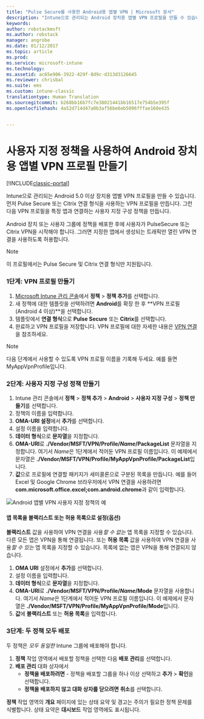 ```yaml
---
title: "Pulse Secure를 사용한 Android용 앱별 VPN | Microsoft 문서"
description: "Intune으로 관리되는 Android 장치용 앱별 VPN 프로필을 만들 수 있습니다."
keywords: 
author: robstackmsft
ms.author: robstack
manager: angrobe
ms.date: 01/12/2017
ms.topic: article
ms.prod: 
ms.service: microsoft-intune
ms.technology: 
ms.assetid: ac65e906-3922-429f-8d9c-d313d3126645
ms.reviewer: chrisbal
ms.suite: ems
ms.custom: intune-classic
translationtype: Human Translation
ms.sourcegitcommit: b268bb16b7fc7e38021441bb16517e754b5e395f
ms.openlocfilehash: 4a52d714d47a0b3af56be6eb5096fffae160e435


---
```


# <a name="use-a-custom-policy-to-create-a-per-app-vpn-profile-for-android-devices"></a>사용자 지정 정책을 사용하여 Android 장치용 앱별 VPN 프로필 만들기

[!INCLUDE[classic-portal](../includes/classic-portal.md)]

Intune으로 관리되는 Android 5.0 이상 장치용 앱별 VPN 프로필을 만들 수 있습니다. 먼저 Pulse Secure 또는 Citrix 연결 형식을 사용하는 VPN 프로필을 만듭니다. 그런 다음 VPN 프로필을 특정 앱과 연결하는 사용자 지정 구성 정책을 만듭니다. 

Android 장치 또는 사용자 그룹에 정책을 배포한 후에 사용자가 PulseSecure 또는 Citrix VPN을 시작해야 합니다. 그러면 지정한 앱에서 생성되는 트래픽만 열린 VPN 연결을 사용하도록 허용합니다.

> [!NOTE]
>
> 이 프로필에서는 Pulse Secure 및 Citrix 연결 형식만 지원됩니다.


### <a name="step-1-create-a-vpn-profile"></a>1단계: VPN 프로필 만들기

1. [Microsoft Intune 관리 콘솔](https://manage.microsoft.com)에서 **정책** > **정책 추가**를 선택합니다.
2. 새 정책에 대한 템플릿을 선택하려면 **Android**를 확장 한 후 **VPN 프로필(Android 4 이상)**을 선택합니다.
3. 템플릿에서 **연결 형식**으로 **Pulse Secure** 또는 **Citrix**를 선택합니다.
4. 완료하고 VPN 프로필을 저장합니다. VPN 프로필에 대한 자세한 내용은 [VPN 연결](../deploy-use/vpn-connections-in-microsoft-intune.md)을 참조하세요.

> [!NOTE]
>
> 다음 단계에서 사용할 수 있도록 VPN 프로필 이름을 기록해 두세요. 예를 들면 MyAppVpnProfile입니다.

### <a name="step-2-create-a-custom-configuration-policy"></a>2단계: 사용자 지정 구성 정책 만들기

   1. Intune 관리 콘솔에서 **정책** > **정책 추가** > **Android** > **사용자 지정 구성** > **정책 만들기**를 선택합니다.
   2. 정책의 이름을 입력합니다.
   3. **OMA-URI 설정**에서 **추가**를 선택합니다.
   4. 설정 이름을 입력합니다.
   5. **데이터 형식**으로 **문자열**을 지정합니다.
   6. **OMA-URI**로 **./Vendor/MSFT/VPN/Profile/*Name*/PackageList** 문자열을 지정합니다. 여기서 *Name*은 1단계에서 적어둔 VPN 프로필 이름입니다. 이 예제에서 문자열은 **./Vendor/MSFT/VPN/Profile/MyAppVpnProfile/PackageList**입니다.
   7.    **값**으로 프로필에 연결할 패키지가 세미콜론으로 구분된 목록을 만듭니다. 예를 들어 Excel 및 Google Chrome 브라우저에서 VPN 연결을 사용하려면 **com.microsoft.office.excel;com.android.chrome**과 같이 입력합니다.

![Android 앱별 VPN 사용자 지정 정책의 예](./media/android_per_app_vpn_oma_uri.png)

#### <a name="set-your-app-list-to-blacklist-or-whitelist-optional"></a>앱 목록을 블랙리스트 또는 허용 목록으로 설정(옵션)
  **블랙리스트** 값을 사용하여 VPN 연결을 사용*할 수 없는* 앱 목록을 지정할 수 있습니다. 다른 모든 앱은 VPN을 통해 연결됩니다.
또는 **허용 목록** 값을 사용하여 VPN 연결을 사용*할 수 있는* 앱 목록을 지정할 수 있습니다. 목록에 없는 앱은 VPN을 통해 연결되지 않습니다.
  1.    **OMA URI** 설정에서 **추가**를 선택합니다.
  2.    설정 이름을 입력합니다.
  3.    **데이터 형식**으로 **문자열**을 지정합니다.
  4.    **OMA-URI**로 **./Vendor/MSFT/VPN/Profile/*Name*/Mode** 문자열을 사용합니다. 여기서 *Name*은 1단계에서 적어둔 VPN 프로필 이름입니다. 이 예제에서 문자열은 **./Vendor/MSFT/VPN/Profile/MyAppVpnProfile/Mode**입니다.
  5.    **값**에 **블랙리스트** 또는 **허용 목록**을 입력합니다.



### <a name="step-3-deploy-both-policies"></a>3단계: 두 정책 모두 배포

두 정책은 *모두* *동일한* Intune 그룹에 배포해야 합니다.

1.  **정책** 작업 영역에서 배포할 정책을 선택한 다음 **배포 관리**를 선택합니다.
2.  **배포 관리** 대화 상자에서
    -   **정책을 배포하려면** - 정책을 배포할 그룹을 하나 이상 선택하고 **추가**  >  **확인**을 선택합니다.
    -   **정책을 배포하지 않고 대화 상자를 닫으려면** **취소**를 선택합니다.

**정책** 작업 영역의 **개요** 페이지에 있는 상태 요약 및 경고는 주의가 필요한 정책 문제를 식별합니다. 상태 요약은 **대시보드** 작업 영역에도 표시됩니다.



<!--HONumber=Jan17_HO4-->


